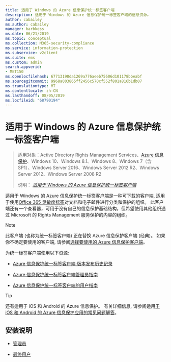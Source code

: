 ```yaml
---
title: 适用于 Windows 的 Azure 信息保护统一标签客户端
description: 适用于 Windows 的 Azure 信息保护统一标签客户端的信息资源。
author: cabailey
ms.author: cabailey
manager: barbkess
ms.date: 06/21/2019
ms.topic: conceptual
ms.collection: M365-security-compliance
ms.service: information-protection
ms.subservice: v2client
ms.suite: ems
ms.custom: admin
search.appverid:
- MET150
ms.openlocfilehash: 67713198da1269a776aeeb75606d101178bbeabf
ms.sourcegitcommit: 9968a003865ff2456c570cf552f801a816b1db07
ms.translationtype: MT
ms.contentlocale: zh-CN
ms.lasthandoff: 08/05/2019
ms.locfileid: "68790194"
---
```

# <a name="azure-information-protection-unified-labeling-client-for-windows"></a>适用于 Windows 的 Azure 信息保护统一标签客户端

>适用对象：Active Directory Rights Management Services、[Azure 信息保护](https://azure.microsoft.com/pricing/details/information-protection)、Windows 10、Windows 8.1、Windows 8、Windows 7（含 SP1）、Windows Server 2016、Windows Server 2012 R2、Windows Server 2012、Windows Server 2008 R2
>
> 说明： *[适用于 Windows 的 Azure 信息保护统一标签客户端](../faqs.md#whats-the-difference-between-the-azure-information-protection-client-and-the-azure-information-protection-unified-labeling-client)*

适用于 Windows 的 Azure 信息保护统一标签客户端是一种可下载的客户端, 适用于使用[Office 365 灵敏度标签](https://docs.microsoft.com/Office365/SecurityCompliance/sensitivity-labels)对文档和电子邮件进行分类和保护的组织。 此客户端还有一个查看器，可用于没有自己的信息保护基础结构，但希望使用其他组织通过 Microsoft 的 Rights Management 服务保护的内容的组织。

> [!NOTE]
> 此客户端 (也称为统一标签客户端) 正在替换 Azure 信息保护客户端 (经典)。 如果你不确定要使用的客户端, 请参阅[选择要使用的 Azure 信息保护客户端](use-client.md#choose-which-azure-information-protection-client-to-use)。

为统一标签客户端使用以下资源:

- [Azure 信息保护统一标签客户端:版本发布历史记录](unifiedlabelingclient-version-release-history.md)

- [Azure 信息保护统一标签客户端管理员指南](clientv2-admin-guide.md)

- [Azure 信息保护统一标签客户端的用户指南](clientv2-user-guide.md)

> [!TIP]
> 还有适用于 iOS 和 Android 的 Azure 信息保护。 有关详细信息, 请参阅适用[于 iOS 和 Android 的 Azure 信息保护应用的常见问题解答](mobile-app-faq.md)。

## <a name="install-instructions"></a>安装说明

- [管理员](clientv2-admin-guide-install.md)

- [最终用户](install-unifiedlabelingclient-app.md)
